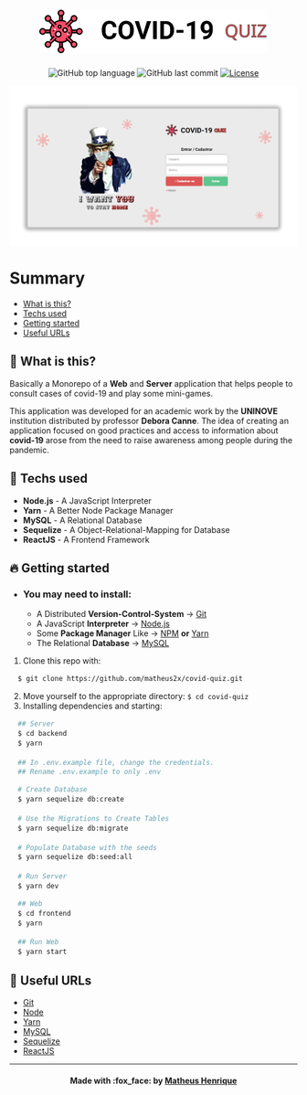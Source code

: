 <h1 align="center">
    <img alt="Logo" title="#logo" width="400px" src=".github/logo.svg"><br>
</h1>

<p align="center">
  <img alt="GitHub top language" src="https://img.shields.io/github/languages/top/matheus2x/covid-quiz?color=%23DD5555">
  <img alt="GitHub last commit" src="https://img.shields.io/github/last-commit/matheus2x/covid-quiz?color=%23DD5555">
  <a href="https://opensource.org/licenses/MIT">
    <img alt="License" src="https://img.shields.io/github/license/matheus2x/covid-quiz?color=%23DD5555">
  </a>
</p>

<img src=".github/web.png" align="center" />

# Summary
- [What is this?](#what-is-this)
- [Techs used](#techs-used)
- [Getting started](#getting-started)
- [Useful URLs](#useful-urls)

<a id="what-is-this"></a>

## :thinking: What is this?

Basically a Monorepo of a <strong>Web</strong> and <strong>Server</strong> application that helps people to consult cases of covid-19 and play some mini-games. 

This application was developed for an academic work by the <strong>UNINOVE</strong> institution distributed by professor <strong>Debora Canne</strong>.
The idea of ​​creating an application focused on good practices and access to information about <strong>covid-19</strong> arose from the need to raise awareness among people during the pandemic.

<a id="techs-used"></a>

## :rocket: Techs used

- **Node.js** - A JavaScript Interpreter
- **Yarn** - A Better Node Package Manager
- **MySQL** - A Relational Database
- **Sequelize** - A Object-Relational-Mapping for Database
- **ReactJS** - A Frontend Framework

<a id="getting-started"></a>

## :fire: Getting started

- ### You may **need** to install:

    - A Distributed **Version-Control-System** -> [Git](https://git-scm.com/ "Git")
    - A JavaScript **Interpreter** -> [Node.js](https://nodejs.org/ "Node.js")
    - Some **Package Manager** Like -> [NPM](https://www.npmjs.com/) **or** [Yarn](https://yarnpkg.com/)
    - The Relational **Database** -> [MySQL](https://www.mysql.com/ "MySQL")


1. Clone this repo with:
```sh
  $ git clone https://github.com/matheus2x/covid-quiz.git
```
2. Move yourself to the appropriate directory: `$ cd covid-quiz`
3. Installing dependencies and starting:
```sh
  ## Server
  $ cd backend
  $ yarn

  ## In .env.example file, change the credentials.
  ## Rename .env.example to only .env
```
```sh
  # Create Database
  $ yarn sequelize db:create

  # Use the Migrations to Create Tables
  $ yarn sequelize db:migrate

  # Populate Database with the seeds
  $ yarn sequelize db:seed:all

  # Run Server
  $ yarn dev
```
```sh
  ## Web
  $ cd frontend
  $ yarn

  ## Run Web
  $ yarn start
```

<a id="useful-urls"></a>

## :link: Useful URLs

- [Git](https://git-scm.com/ "Git")
- [Node](https://nodejs.org/ "Node")
- [Yarn](https://yarnpkg.com/ "Yarn")
- [MySQL](https://www.mysql.com/ "MySQL")
- [Sequelize](https://sequelize.org/ "Sequelize")
- [ReactJS](https://reactjs.org/ "ReactJS")

---

<h4 align="center">
    Made with :fox_face: by <a href="https://www.linkedin.com/in/matheus2x/" target="_blank">Matheus Henrique</a>
</h4>